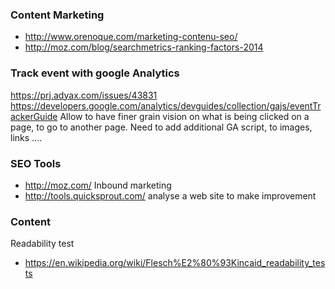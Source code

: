 ### Content Marketing 

* http://www.orenoque.com/marketing-contenu-seo/
* http://moz.com/blog/searchmetrics-ranking-factors-2014

### Track event with google Analytics

https://prj.adyax.com/issues/43831   
https://developers.google.com/analytics/devguides/collection/gajs/eventTrackerGuide
Allow to have finer grain vision on what is being clicked on a page, to go to another page. 
Need to add additional GA script, to images, links ....


### SEO Tools

* http://moz.com/ Inbound marketing
* http://tools.quicksprout.com/ analyse a web site to make improvement

### Content 

Readability test
* https://en.wikipedia.org/wiki/Flesch%E2%80%93Kincaid_readability_tests
